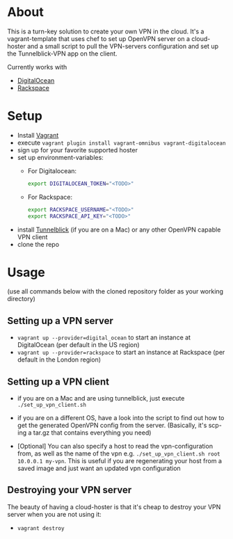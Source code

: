 About 
=====
This is a turn-key solution to create your own VPN in the cloud. 
It's a vagrant-template that uses chef to set up OpenVPN server on a cloud-hoster and a small script to pull the VPN-servers configuration and set up the Tunnelblick-VPN app on the client.

Currently works with 
* [DigitalOcean](https://digitalocean.com)
* [Rackspace](http://rackspace.co.uk)

Setup
=====

* Install [Vagrant](http://www.vagrantup.com/downloads.html)
* execute `vagrant plugin install vagrant-omnibus vagrant-digitalocean`
* sign up for your favorite supported hoster
* set up environment-variables: 
  * For Digitalocean: 
    ```bash
    export DIGITALOCEAN_TOKEN="<TODO>"
    ```

  * For Rackspace: 
    ```bash
    export RACKSPACE_USERNAME="<TODO>"
    export RACKSPACE_API_KEY="<TODO>"
    ```
* install [Tunnelblick](https://code.google.com/p/tunnelblick/) (if you are on a Mac) or any other OpenVPN capable VPN client
* clone the repo


Usage
=====

(use all commands below with the cloned repository folder as your working directory)

Setting up a VPN server
-----------------------

* `vagrant up --provider=digital_ocean` to start an instance at DigitalOcean (per default in the US region)
* `vagrant up --provider=rackspace` to start an instance at Rackspace (per default in the London region)

Setting up a VPN client
-----------------------
* if you are on a Mac and are using tunnelblick, just execute `./set_up_vpn_client.sh`
* if you are on a different OS, have a look into the script to find out how to get the generated OpenVPN config from the server. (Basically, it's scp-ing a tar.gz that contains everything you need)

* [Optional] You can also specify a host to read the vpn-configuration from, as well as the name of the vpn e.g. `./set_up_vpn_client.sh root 10.0.0.1 my-vpn`. This is useful if you are regenerating your host from a saved image and just want an updated vpn configuration  

Destroying your VPN server
--------------------------
The beauty of having a cloud-hoster is that it's cheap to destroy your VPN server when you are not using it: 
* `vagrant destroy`
